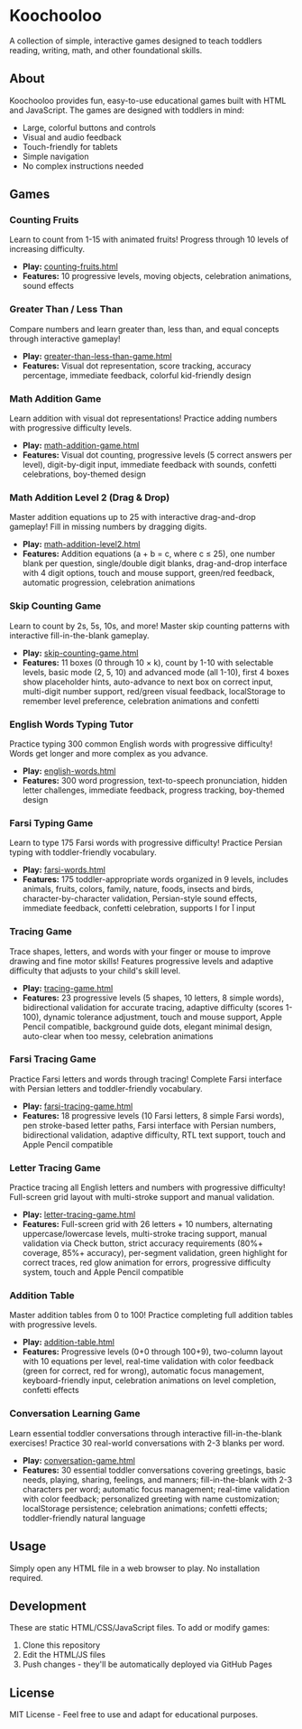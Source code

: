 # Koochooloo

A collection of simple, interactive games designed to teach toddlers reading, writing, math, and other foundational skills.

## About

Koochooloo provides fun, easy-to-use educational games built with HTML and JavaScript. The games are designed with toddlers in mind:

- Large, colorful buttons and controls
- Visual and audio feedback
- Touch-friendly for tablets
- Simple navigation
- No complex instructions needed

## Games

### Counting Fruits
Learn to count from 1-15 with animated fruits! Progress through 10 levels of increasing difficulty.
- **Play:** [counting-fruits.html](counting-fruits.html)
- **Features:** 10 progressive levels, moving objects, celebration animations, sound effects

### Greater Than / Less Than
Compare numbers and learn greater than, less than, and equal concepts through interactive gameplay!
- **Play:** [greater-than-less-than-game.html](greater-than-less-than-game.html)
- **Features:** Visual dot representation, score tracking, accuracy percentage, immediate feedback, colorful kid-friendly design

### Math Addition Game
Learn addition with visual dot representations! Practice adding numbers with progressive difficulty levels.
- **Play:** [math-addition-game.html](math-addition-game.html)
- **Features:** Visual dot counting, progressive levels (5 correct answers per level), digit-by-digit input, immediate feedback with sounds, confetti celebrations, boy-themed design

### Math Addition Level 2 (Drag & Drop)
Master addition equations up to 25 with interactive drag-and-drop gameplay! Fill in missing numbers by dragging digits.
- **Play:** [math-addition-level2.html](math-addition-level2.html)
- **Features:** Addition equations (a + b = c, where c ≤ 25), one number blank per question, single/double digit blanks, drag-and-drop interface with 4 digit options, touch and mouse support, green/red feedback, automatic progression, celebration animations

### Skip Counting Game
Learn to count by 2s, 5s, 10s, and more! Master skip counting patterns with interactive fill-in-the-blank gameplay.
- **Play:** [skip-counting-game.html](skip-counting-game.html)
- **Features:** 11 boxes (0 through 10 × k), count by 1-10 with selectable levels, basic mode (2, 5, 10) and advanced mode (all 1-10), first 4 boxes show placeholder hints, auto-advance to next box on correct input, multi-digit number support, red/green visual feedback, localStorage to remember level preference, celebration animations and confetti

### English Words Typing Tutor
Practice typing 300 common English words with progressive difficulty! Words get longer and more complex as you advance.
- **Play:** [english-words.html](english-words.html)
- **Features:** 300 word progression, text-to-speech pronunciation, hidden letter challenges, immediate feedback, progress tracking, boy-themed design

### Farsi Typing Game
Learn to type 175 Farsi words with progressive difficulty! Practice Persian typing with toddler-friendly vocabulary.
- **Play:** [farsi-words.html](farsi-words.html)
- **Features:** 175 toddler-appropriate words organized in 9 levels, includes animals, fruits, colors, family, nature, foods, insects and birds, character-by-character validation, Persian-style sound effects, immediate feedback, confetti celebration, supports ا for آ input

### Tracing Game
Trace shapes, letters, and words with your finger or mouse to improve drawing and fine motor skills! Features progressive levels and adaptive difficulty that adjusts to your child's skill level.
- **Play:** [tracing-game.html](tracing-game.html)
- **Features:** 23 progressive levels (5 shapes, 10 letters, 8 simple words), bidirectional validation for accurate tracing, adaptive difficulty (scores 1-100), dynamic tolerance adjustment, touch and mouse support, Apple Pencil compatible, background guide dots, elegant minimal design, auto-clear when too messy, celebration animations

### Farsi Tracing Game
Practice Farsi letters and words through tracing! Complete Farsi interface with Persian letters and toddler-friendly vocabulary.
- **Play:** [farsi-tracing-game.html](farsi-tracing-game.html)
- **Features:** 18 progressive levels (10 Farsi letters, 8 simple Farsi words), pen stroke-based letter paths, Farsi interface with Persian numbers, bidirectional validation, adaptive difficulty, RTL text support, touch and Apple Pencil compatible

### Letter Tracing Game
Practice tracing all English letters and numbers with progressive difficulty! Full-screen grid layout with multi-stroke support and manual validation.
- **Play:** [letter-tracing-game.html](letter-tracing-game.html)
- **Features:** Full-screen grid with 26 letters + 10 numbers, alternating uppercase/lowercase levels, multi-stroke tracing support, manual validation via Check button, strict accuracy requirements (80%+ coverage, 85%+ accuracy), per-segment validation, green highlight for correct traces, red glow animation for errors, progressive difficulty system, touch and Apple Pencil compatible

### Addition Table
Master addition tables from 0 to 100! Practice completing full addition tables with progressive levels.
- **Play:** [addition-table.html](addition-table.html)
- **Features:** Progressive levels (0+0 through 100+9), two-column layout with 10 equations per level, real-time validation with color feedback (green for correct, red for wrong), automatic focus management, keyboard-friendly input, celebration animations on level completion, confetti effects

### Conversation Learning Game
Learn essential toddler conversations through interactive fill-in-the-blank exercises! Practice 30 real-world conversations with 2-3 blanks per word.
- **Play:** [conversation-game.html](conversation-game.html)
- **Features:** 30 essential toddler conversations covering greetings, basic needs, playing, sharing, feelings, and manners; fill-in-the-blank with 2-3 characters per word; automatic focus management; real-time validation with color feedback; personalized greeting with name customization; localStorage persistence; celebration animations; confetti effects; toddler-friendly natural language

## Usage

Simply open any HTML file in a web browser to play. No installation required.

## Development

These are static HTML/CSS/JavaScript files. To add or modify games:

1. Clone this repository
2. Edit the HTML/JS files
3. Push changes - they'll be automatically deployed via GitHub Pages

## License

MIT License - Feel free to use and adapt for educational purposes.
